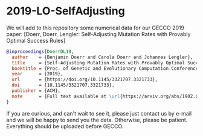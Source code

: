 # 2019-LO-SelfAdjusting
We will add to this repository some numerical data for our GECCO 2019 paper: 
[Doerr, Doerr, Lengler: Self-Adjusting Mutation Rates with Provably Optimal Success Rules]

```bibtex
@inproceedings{DoerrDL19,
  author    = {Benjamin Doerr and Carola Doerr and Johannes Lengler}, 
  title     = {Self-Adjusting Mutation Rates with Provably Optimal Success Rules},
  booktitle = {Proc. of Genetic and Evolutionary Computation Conference (GECCO'19)},
  year      = {2019},
  url       = {https://doi.org/10.1145/3321707.3321733},
  doi       = {10.1145/3321707.3321733},
  publisher = {ACM}, 
  note      = {Full text available at \url{https://arxiv.org/abs/1902.02588}}
}
```

If you are curious, and can't wait to see it, please just contact us by e-mail and we will be happy to send you the data. Otherwise, please be patient. Everything should be uploaded before GECCO. 
